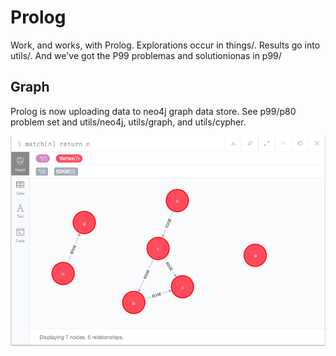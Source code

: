 # Prolog

Work, and works, with Prolog. Explorations occur in things/. Results go into 
utils/. And we've got the P99 problemas and solutionionas in p99/

## Graph

Prolog is now uploading data to neo4j graph data store. See p99/p80 problem
set and utils/neo4j, utils/graph, and utils/cypher.

![simple graph](imgs/simple-graph.png)
